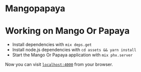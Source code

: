 # Mangopapaya

# Working on Mango Or Papaya

- Install dependencies with `mix deps.get`
- Install node.js dependencies with `cd assets && yarn install`
- Start the Mango Or Papaya application with `mix phx.server`

Now you can visit [`localhost:4000`](http://localhost:4000) from your browser.
